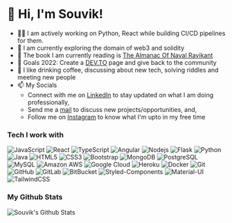 # 👋 Hi, I'm Souvik!
- :man_technologist: I am actively working on Python, React while building CI/CD pipelines for them.
- 👀 I am currently exploring the domain of web3 and solidity
- 🌱 The book I am currently reading is [The Almanac Of Naval Ravikant](https://www.navalmanack.com/)
- 🥅 Goals 2022: Create a [DEV.TO](https://dev.to/theavgwebdeveloper) page and give back to the community
- :bearded_person: I like drinking coffee, discussing about new tech, solving riddles and meeting new people
- 📫 My Socials
  - Connect with me on [LinkedIn](https://www.linkedin.com/in/souvikmishra/) to stay updated on what I am doing professionally,
  - Send me a [mail](mishra.souvik911@gmail.com) to discuss new projects/opportunities, and, 
  - Follow me on [Instagram](https://www.instagram.com/souvik911_/) to know what I'm upto in my free time

### Tech I work with

![JavaScript](https://img.shields.io/badge/-JavaScript-black?style=flat-square&logo=javascript)
![React](https://img.shields.io/badge/-React-black?style=flat-square&logo=react)
![TypeScript](https://img.shields.io/badge/-TypeScript-007ACC?style=flat-square&logo=typescript)
![Angular](https://img.shields.io/badge/-Angular-red?style=flat-square&logo=angular)
![Nodejs](https://img.shields.io/badge/-Nodejs-black?style=flat-square&logo=Node.js)
![Flask](https://img.shields.io/badge/-Flask-blue?style=flat-square&logo=flask)
![Python](https://img.shields.io/badge/-Python-black?style=flat-square&logo=Python)
![Java](https://img.shields.io/badge/-java-E34A86?style=flat-square&logo=java)
![HTML5](https://img.shields.io/badge/-HTML5-E34F26?style=flat-square&logo=html5&logoColor=white)
![CSS3](https://img.shields.io/badge/-CSS3-1572B6?style=flat-square&logo=css3)
![Bootstrap](https://img.shields.io/badge/-Bootstrap-563D7C?style=flat-square&logo=bootstrap)
![MongoDB](https://img.shields.io/badge/-MongoDB-black?style=flat-square&logo=mongodb)
![PostgreSQL](https://img.shields.io/badge/-PostgreSQL-336791?style=flat-square&logo=postgresql)
![MySQL](https://img.shields.io/badge/-MySQL-black?style=flat-square&logo=mysql)
![Amazon AWS](https://img.shields.io/badge/Amazon%20AWS-232F3E?style=flat-square&logo=amazon-aws)
![Google Cloud](https://img.shields.io/badge/Google%20Cloud-black?style=flat-square&logo=google-cloud)
![Heroku](https://img.shields.io/badge/-Heroku-430098?style=flat-square&logo=heroku)
![Docker](https://img.shields.io/badge/-Docker-black?style=flat-square&logo=docker)
![Git](https://img.shields.io/badge/-Git-black?style=flat-square&logo=git)
![GitHub](https://img.shields.io/badge/-GitHub-181717?style=flat-square&logo=github)
![GitLab](https://img.shields.io/badge/-GitLab-FCA121?style=flat-square&logo=gitlab)
![BitBucket](https://img.shields.io/badge/-BitBucket-darkblue?style=flat-square&logo=bitbucket)
![Styled-Components](https://img.shields.io/badge/styled--components-DB7093?style=flat-square&logo=styled-components&logoColor=white)
![Material-UI](https://img.shields.io/badge/Material--UI-0081CB?styleflat-square&logo=material-ui&logoColor=white)
![TailwindCSS](https://img.shields.io/badge/Tailwind_CSS-38B2AC?style=flat-square&logo=tailwind-css&logoColor=white)


### My Github Stats

<p align = "center">
  <img align="left" alt="Souvik's Github Stats" src="https://github-readme-stats.vercel.app/api?username=souvikmishra&theme=tokyonight&show_icons=true&hide_border=true&count_private=true" />
</p>
